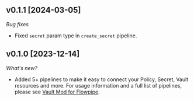 ## v0.1.1 [2024-03-05]

_Bug fixes_

- Fixed `secret` param type in `create_secret` pipeline.

## v0.1.0 [2023-12-14]

_What's new?_

- Added 5+ pipelines to make it easy to connect your Policy, Secret, Vault resources and more. For usage information and a full list of pipelines, please see [Vault Mod for Flowpipe](https://hub.flowpipe.io/mods/turbot/vault).
